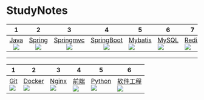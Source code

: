 # StudyNotes

|              1              |              2              |              3              |              4              |              5              |              6              |              7              |             8             |
| :--------------------------: | :-----------------------: | :--------------------: | :--: | ----------------------------- | ----------------------------- | ----------------------------- | ----------------------------- |
|[Java](./java)![](https://img.shields.io/badge/%20-007396.svg?style=plastic&logo=java) |[Spring](#Spring)![](https://img.shields.io/badge/%20-6DB33F.svg?style=plastic&logo=spring) |[Springmvc](#SpringMVC)![](https://img.shields.io/badge/SpringMVC-6DB33F.svg?style=plastic) |[SpringBoot](#SpringBoot)![](https://img.shields.io/badge/SpringBoot-6DB33F.svg?style=plastic) |[Mybatis](#Mybatis)![](https://img.shields.io/badge/Mybatis-3776AB.svg?style=plastic) |[MySQL](#MySQL)![](https://img.shields.io/badge/%20-FFFFFF.svg?style=plastic&logo=mysql) |[Redis](#Redis)![](https://img.shields.io/badge/%20-FFFFFF.svg?style=plastic&logo=redis) | [Vue](#vue)![](https://img.shields.io/badge/%20-FFFFFF.svg?style=plastic&logo=vue.js) |

---

| 1                                                            | 2                                                            | 3                                                            | 4                                                            | 5                                                            | 6                                                            |
| ------------------------------------------------------------ | ------------------------------------------------------------ | ------------------------------------------------------------ | ------------------------------------------------------------ | ------------------------------------------------------------ | ------------------------------------------------------------ |
| [Git](#Git) <br>![](https://img.shields.io/badge/%20-FFFFFF.svg?style=plastic&logo=git) | [Docker](#Docker)<br>![](https://img.shields.io/badge/%20-FFFFFF.svg?style=plastic&logo=docker) | [Nginx](#Nginx)<br>![](https://img.shields.io/badge/%20-FFFFFF.svg?style=plastic&logo=nginx) | [前端](#前端)<br>![](https://img.shields.io/badge/Front%20End-3776AB.svg?style=plastic) | [Python](#python)<br>![](https://img.shields.io/badge/%20-FFFFFF.svg?style=plastic&logo=python) | [软件工程](#软件工程)<br>![](https://img.shields.io/badge/%E8%BD%AF%E4%BB%B6%E5%B7%A5%E7%A8%8B-000000.svg?style=plastic) |

